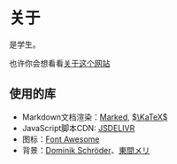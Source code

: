 # 关于

是学生。

也许你会想看看[关于这个网站](#文章/关于这个网站)

## 使用的库

- Markdown文档渲染：[Marked](https://marked.js.org/), [$\KaTeX$](https://katex.org/)
- JavaScript脚本CDN: [JSDELIVR](cdn.jsdelivr.net)
- 图标：[Font Awesome](https://fontawesome.com/)
- 背景：[Dominik Schröder](https://unsplash.com/photos/white-clouds-during-daytime-FIKD9t5_5zQ)、[東間メリ](https://www.pixiv.net/artworks/97245190)
